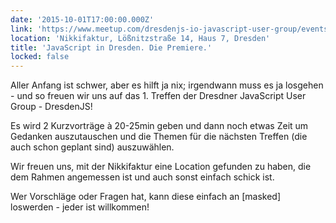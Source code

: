 ```yaml
---
date: '2015-10-01T17:00:00.000Z'
link: 'https://www.meetup.com/dresdenjs-io-javascript-user-group/events/224946419/'
location: 'Nikkifaktur, Lößnitzstraße 14, Haus 7, Dresden'
title: 'JavaScript in Dresden. Die Premiere.'
locked: false
---
```

Aller Anfang ist schwer, aber es hilft ja nix; irgendwann muss es ja losgehen - und so freuen wir uns auf das 1\. Treffen der Dresdner JavaScript User Group - DresdenJS!

Es wird 2 Kurzvorträge à 20-25min geben und dann noch etwas Zeit um Gedanken auszutauschen und die Themen für die nächsten Treffen (die auch schon geplant sind) auszuwählen.

Wir freuen uns, mit der Nikkifaktur eine Location gefunden zu haben, die dem Rahmen angemessen ist und auch sonst einfach schick ist.

Wer Vorschläge oder Fragen hat, kann diese einfach an \[masked\] loswerden - jeder ist willkommen! 
